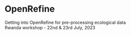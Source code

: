 # OpenRefine
Getting into OpenRefine for pre-processing ecological data  
Rwanda workshop - 22nd & 23rd July, 2023
